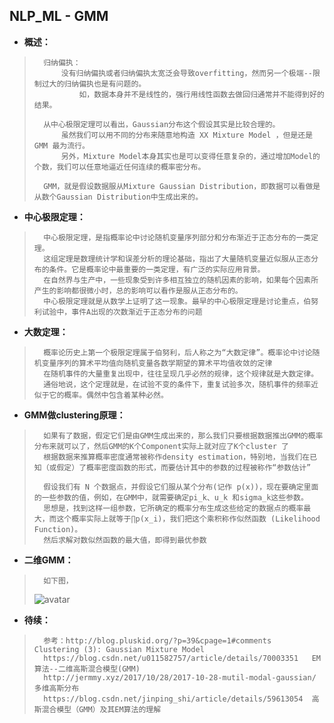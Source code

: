 ## NLP_ML - GMM
- **概述：**
>       归纳偏执：
>           没有归纳偏执或者归纳偏执太宽泛会导致overfitting，然而另一个极端--限制过大的归纳偏执也是有问题的。
>               如，数据本身并不是线性的，强行用线性函数去做回归通常并不能得到好的结果。
>
>       从中心极限定理可以看出，Gaussian分布这个假设其实是比较合理的。
>           虽然我们可以用不同的分布来随意地构造 XX Mixture Model ，但是还是 GMM 最为流行。
>           另外，Mixture Model本身其实也是可以变得任意复杂的，通过增加Model的个数，我们可以任意地逼近任何连续的概率密分布。
>
>       GMM，就是假设数据服从Mixture Gaussian Distribution，即数据可以看做是从数个Gaussian Distribution中生成出来的。
>

- **中心极限定理：**
>       中心极限定理，是指概率论中讨论随机变量序列部分和分布渐近于正态分布的一类定理。
>       这组定理是数理统计学和误差分析的理论基础，指出了大量随机变量近似服从正态分布的条件。它是概率论中最重要的一类定理，有广泛的实际应用背景。
>       在自然界与生产中，一些现象受到许多相互独立的随机因素的影响，如果每个因素所产生的影响都很微小时，总的影响可以看作是服从正态分布的。
>       中心极限定理就是从数学上证明了这一现象。最早的中心极限定理是讨论重点，伯努利试验中，事件A出现的次数渐近于正态分布的问题
>

- **大数定理：**
>       概率论历史上第一个极限定理属于伯努利，后人称之为“大数定律”。概率论中讨论随机变量序列的算术平均值向随机变量各数学期望的算术平均值收敛的定律
>       在随机事件的大量重复出现中，往往呈现几乎必然的规律，这个规律就是大数定律。
>       通俗地说，这个定理就是，在试验不变的条件下，重复试验多次，随机事件的频率近似于它的概率。偶然中包含着某种必然。
>
>

- **GMM做clustering原理：**
>       如果有了数据，假定它们是由GMM生成出来的，那么我们只要根据数据推出GMM的概率分布来就可以了，然后GMM的K个Component实际上就对应了K个cluster 了
>       根据数据来推算概率密度通常被称作density estimation，特别地，当我们在已知（或假定）了概率密度函数的形式，而要估计其中的参数的过程被称作“参数估计”
>
>       假设我们有 N 个数据点，并假设它们服从某个分布(记作 p(x))，现在要确定里面的一些参数的值，例如，在GMM中，就需要确定pi_k、u_k 和sigma_k这些参数。
>       思想是，找到这样一组参数，它所确定的概率分布生成这些给定的数据点的概率最大，而这个概率实际上就等于∏p(x_i)，我们把这个乘积称作似然函数 (Likelihood Function)。
>       然后求解对数似然函数的最大值，即得到最优参数
>

- **二维GMM：**
>       如下图，
> ![avatar](https://github.com/nwaiting/wolf-ai/blob/master/wolf_others/math_pic/math_gmm_multi_vari.png)
>
>

- **待续：**
>       参考：http://blog.pluskid.org/?p=39&cpage=1#comments   Clustering (3): Gaussian Mixture Model
>       https://blog.csdn.net/u011582757/article/details/70003351   EM算法--二维高斯混合模型(GMM)
>       http://jermmy.xyz/2017/10/28/2017-10-28-mutil-modal-gaussian/   多维高斯分布
>       https://blog.csdn.net/jinping_shi/article/details/59613054  高斯混合模型（GMM）及其EM算法的理解
>
>
>
>
>
>
>
>
>
>
>
>
>
>
>
>
>
